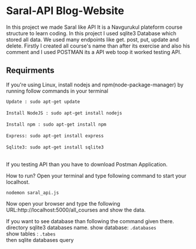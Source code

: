# Saral-API Blog-Website
In this project we made Saral like API It is a Navgurukul plateform course structure to learn coding.
In this project I used sqlite3 Database which stored all data.
We used many endpoints like get. post, put, update and delete. Firstly I created all course's name than
after its exercise and also his comment and I used POSTMAN its a API web toop it worked testing API.


## Requirments
If you're using Linux, install nodejs and npm(node-package-manager) by running follow commands in your terminal

`Update : sudo apt-get update` <br><br>
`Install NodeJS : sudo apt-get install nodejs` <br><br>
`Install npm : sudo apt-get install npm` <br><br>
`Express: sudo apt-get install express` <br><br>
`Sqlite3: sudo apt-get install sqlite3`<br><br>


If you testing API than you have to download Postman Application.<br>

How to run?
Open your terminal and type following command to start your localhost.

`nodemon saral_api.js` <br>

Now open your browser and type the following URL:http://localhost:5000/all_courses and show the data.<br>

If you want to see database than following the command given there.<br>
directory sqlite3 databases name.
show database: `.databases` <br> 
show tables : `.tabes` <br>
then sqlite databases query
